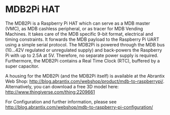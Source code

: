 <!--
---
name: MDB2Pi HAT
class: board
type: IO,Power
formfactor: HAT
manufacturer: Abrantix
collected: Other
description: Multi-Drop-Bus MDB Converter Board for the Raspberry Pi
url: http://blog.abrantix.com/webshop/mdb-converter/
buy: http://blog.abrantix.com/webshop/product/mdb-to-raspberrypi
image: 'mdb2pi-hat.png'
pincount: 40
eeprom: yes
power:
  '1':
  '2':
  '4':
  '17':
ground:
  '6':
  '9':
  '14':
  '20':
  '25':
  '30':
  '34':
  '39':
pin:
  '3':
    mode: i2c
  '5':
    mode: i2c
  '8':
    mode: UART
  '10':
    mode: UART
  '27':
    mode: i2c
  '28':
    mode: i2c
i2c:
  '0x50':
    name: HAT EEPROM on I2C0
    device: 24C32
  '0x51':
    name: RTC on I2C1
    device: PCF8563
-->
# MDB2Pi HAT

The MDB2Pi is a Raspberry Pi HAT which can serve as a MDB master (VMC), as MDB cashless peripheral, or as tracer for MDB Vending Machines. It takes care of the MDB specific 9-bit format, electrical and timing constraints. It forwards the MDB payload to the Raspberry Pi UART using a simple serial protocol. The MDB2Pi is powered through the MDB bus (10...42V regulated or unregulated supply) and back-powers the Raspberry Pi with up to 2.5A at 5V. Therefore, no separate power supply is required. Furthermore, the MDB2Pi contains a Real Time Clock (RTC), buffered by a super capacitor.

A housing for the MDB2Pi (and the MDB2Pi itself) is available at the Abrantix Web Shop: http://blog.abrantix.com/webshop/product/mdb-to-raspberrypi/. Alternatively, you can download a free 3D model here: http://www.thingiverse.com/thing:2209661

For Configuration and further information, please see http://blog.abrantix.com/webshop/mdb-to-raspberry-pi-configuration/
